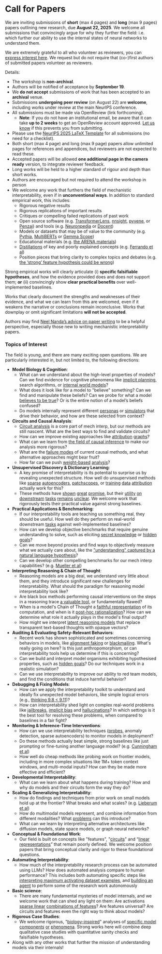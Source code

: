 # Call for Papers
We are inviting submissions of **short** (max 4 pages) and **long** (max 9 pages) papers outlining new research, due **August 22, 2025**. We welcome all submissions that convincingly argue for why they further the field: i.e. which further our ability to use the internal states of neural networks to understand them. 

We are extremely grateful to all who volunteer as reviewers, you can [express interest here](https://www.google.com/url?q=https://docs.google.com/forms/d/e/1FAIpQLSdiw1SJllzoTz_nqzDTzTOGb9DV3W_truQyh-WvYj_QGIi7Mg/viewform?usp%3Ddialog&sa=D&source=editors&ust=1753481225183034&usg=AOvVaw3u7mVHGhcX51_4_oygn_fL). We request but do not require that (co-)first authors of submitted papers volunteer as reviewers. 

Details: 
* The workshop is **non-archival**.
* Authors will be notified of acceptance by **September 19**.
* We **do not accept** submissions of work that has been accepted to an **archival** venue.
* Submissions **undergoing peer review** (on August 22) are **welcome**, including works under review at the main NeurIPS conference.
* All submissions must be made via OpenReview (link forthcoming).
  * **Note**: If you do not have an institutional email, be aware that it can take **up to 2 weeks** to get an OpenReview account approved. [Let us know](mailto:neurips2025@mechinterpworkshop.com) if this prevents you from submitting.
* Please use the [NeurIPS 2025 LaTeX Template](https://www.google.com/url?q=https://media.neurips.cc/Conferences/NeurIPS2025/Styles.zip&sa=D&source=editors&ust=1753481225184341&usg=AOvVaw3iEltm9-QOWPtTqJumFo_x) for all submissions (no need for a checklist).
* Both short (max 4 page) and long (max 9 page) papers allow unlimited pages for references and appendices, but reviewers are not expected to read these.
* Accepted papers will be allowed **one additional page in the camera ready** version, to integrate reviewer feedback.
* Long works will be held to a higher standard of rigour and depth than short works.
* Authors are encouraged but not required to attend the workshop in person
* We welcome any work that furthers the field of mechanistic interpretability, even if in **unconventional ways**. In addition to standard empirical work, this includes:
  * Rigorous negative results
  * Rigorous replications of important results
  * Critiques or compelling failed replications of past work
  * Open source software (e.g. [TransformerLens](https://www.google.com/url?q=https://github.com/neelnanda-io/TransformerLens&sa=D&source=editors&ust=1753481225185376&usg=AOvVaw0b8jmTydZhl78ja7-iLmZM), [nnsight](https://www.google.com/url?q=https://github.com/ndif-team/nnsight&sa=D&source=editors&ust=1753481225185439&usg=AOvVaw0H9eFjCvSbesTdmXmNnitt), [pyvene](https://www.google.com/url?q=https://github.com/stanfordnlp/pyvene/tree/main/pyvene/models/mlp&sa=D&source=editors&ust=1753481225185523&usg=AOvVaw0Wk4mhe4-zyAHljLD-20Cz), or [Penzai](https://www.google.com/url?q=https://github.com/google-deepmind/penzai&sa=D&source=editors&ust=1753481225185598&usg=AOvVaw0rXO_EOyGxEpYE7sDN0kga)) and tools (e.g. [Neuronpedia](https://www.google.com/url?q=http://neuronpedia.org&sa=D&source=editors&ust=1753481225185671&usg=AOvVaw2a8qLb9Cjv5D6qlkixuIlL) or [Docent](https://www.google.com/url?q=https://transluce.org/introducing-docent&sa=D&source=editors&ust=1753481225185746&usg=AOvVaw1bVaxxUxRToYdivXx5VOMk))
  * Models or datasets that may be of value to the community (e.g. [Pythia](https://www.google.com/url?q=https://arxiv.org/abs/2304.01373&sa=D&source=editors&ust=1753481225185888&usg=AOvVaw0x4B9utKPVoUIrzowyPdkI), [MultiBERTs](https://www.google.com/url?q=https://arxiv.org/abs/2106.16163&sa=D&source=editors&ust=1753481225185944&usg=AOvVaw3zGVL8ZXdxw846fB1KS5A9) or [Gemma Scope](https://www.google.com/url?q=https://arxiv.org/abs/2408.05147&sa=D&source=editors&ust=1753481225186002&usg=AOvVaw3c2gCHbr0Wj28U_RUTw7gV))
  * Educational materials (e.g. [the ARENA materials](https://www.google.com/url?q=https://arena3-chapter1-transformer-interp.streamlit.app/&sa=D&source=editors&ust=1753481225186130&usg=AOvVaw3TyMoLuWJATQCztkdP2-Ze))
  * [Distillations](https://www.google.com/url?q=https://distill.pub/2017/research-debt/&sa=D&source=editors&ust=1753481225186214&usg=AOvVaw0f4lV_2arhz2Yjl8BzU5N5) of key and poorly explained concepts (e.g. [Ferrando et al](https://www.google.com/url?q=https://arxiv.org/abs/2405.00208&sa=D&source=editors&ust=1753481225186319&usg=AOvVaw1U4kTP14sReVdQttcIAC_E))
  * Position pieces that bring clarity to complex topics and debates (e.g. [the ‘strong’ feature hypothesis could be wrong](https://www.google.com/url?q=https://www.alignmentforum.org/posts/tojtPCCRpKLSHBdpn/the-strong-feature-hypothesis-could-be-wrong&sa=D&source=editors&ust=1753481225186542&usg=AOvVaw3S_gpCORCF_w3_V1kK0NWI))

Strong empirical works will clearly articulate (i) **specific falsifiable hypotheses**, and how the evidence provided does and does not support them; **or** (ii) convincingly show **clear practical benefits** over well-implemented baselines. 

Works that clearly document the strengths and weaknesses of their evidence, and what we can learn from this are welcomed, even if it weakens the narrative or conclusions remain inconclusive. Works that downplay or omit significant limitations **will not be accepted**. 

Authors may find [Neel Nanda’s advice on paper writing](https://www.google.com/url?q=https://www.alignmentforum.org/posts/eJGptPbbFPZGLpjsp/highly-opinionated-advice-on-how-to-write-ml-papers&sa=D&source=editors&ust=1753481225187368&usg=AOvVaw3IsarbwlJnv0fn2sIwzCC3) to be a helpful perspective, especially those new to writing mechanistic interpretability papers. 
### Topics of Interest
The field is young, and there are many exciting open questions. We are particularly interested in, but not limited to, the following directions: 
* **Model Biology & Cognition**:
  * What can we understand about the high-level properties of models? Can we find evidence for cognitive phenomena like [implicit planning](https://www.google.com/url?q=https://transformer-circuits.pub/2025/attribution-graphs/biology.html%23dives-poems&sa=D&source=editors&ust=1753481225187958&usg=AOvVaw3Tkga--8n4D92czFhlGPTU), search algorithms, or [internal world models](https://www.google.com/url?q=https://arxiv.org/abs/2210.13382&sa=D&source=editors&ust=1753481225188047&usg=AOvVaw0SgyAVY_8xY5pyLG0dgI4n)?
  * What does it look like for a model to "believe" something? Can we find and manipulate these beliefs? Can we probe for what a model [believes to be true](https://www.google.com/url?q=https://arxiv.org/abs/2310.06824&sa=D&source=editors&ust=1753481225188248&usg=AOvVaw3zJeap514mHC3_x4rZb11w)? Or is the entire notion of a model’s beliefs confused?
  * Do models internally represent different [personas](https://www.google.com/url?q=https://arxiv.org/abs/2406.12094&sa=D&source=editors&ust=1753481225188452&usg=AOvVaw08xiEx65l_-gwZkYyBeyzQ) or [simulators](https://www.google.com/url?q=https://www.nature.com/articles/s41586-023-06647-8&sa=D&source=editors&ust=1753481225188542&usg=AOvVaw2Ia7oPRNmOnsBiom1yzpmr) that drive their behavior, and how are these selected from context?
* **Circuits and Causal Analysis**:
  * [Circuit analysis](https://www.google.com/url?q=https://distill.pub/2020/circuits/zoom-in/&sa=D&source=editors&ust=1753481225188779&usg=AOvVaw1Y3DY7Vet0eMowib1rOGep) is a core part of mech interp, but our methods are still nascent. What are the best ways to find and validate circuits?
  * How can we improve existing approaches like [attribution](https://www.google.com/url?q=https://arxiv.org/abs/2406.11944&sa=D&source=editors&ust=1753481225189013&usg=AOvVaw3MihxSIAMFsY6BUXokzIHX) [graphs](https://www.google.com/url?q=https://transformer-circuits.pub/2025/attribution-graphs/methods.html&sa=D&source=editors&ust=1753481225189079&usg=AOvVaw3S1aveIuxXZllQ4aDTsvqx)?
  * What can we learn from [the field of causal inference](https://www.google.com/url?q=https://arxiv.org/abs/2407.04690&sa=D&source=editors&ust=1753481225189203&usg=AOvVaw3yXWYr1QenR9IN7PTgn_-v) to make our analysis more rigorous?
  * What are the [failure modes](https://www.google.com/url?q=https://arxiv.org/abs/2307.15771&sa=D&source=editors&ust=1753481225189332&usg=AOvVaw1U_GWkEDBNRgBaa5-C2ldp) of current causal methods, and what alternative approaches might bear fruit?
  * How far can we push [weight-based](https://www.google.com/url?q=https://arxiv.org/abs/2301.05217&sa=D&source=editors&ust=1753481225189496&usg=AOvVaw1xxg8kiVKYj3YMyyHZFgrT) [analysis](https://www.google.com/url?q=https://arxiv.org/abs/2410.08417&sa=D&source=editors&ust=1753481225189554&usg=AOvVaw181gDVdiNQiv-tjfWPkBYZ)?
* **Unsupervised Discovery & Dictionary Learning**:
  * A key promise of interpretability is its potential to surprise us by revealing unexpected structure. How well do unsupervised methods like [sparse](https://www.google.com/url?q=https://arxiv.org/abs/2103.15949&sa=D&source=editors&ust=1753481225189846&usg=AOvVaw1GiDDtkHMmWHg1LD3F5S-m) [autoencoders](https://www.google.com/url?q=https://transformer-circuits.pub/2023/monosemantic-features&sa=D&source=editors&ust=1753481225189934&usg=AOvVaw3664JQ527On7GY4h1ALplS), [patch](https://www.google.com/url?q=https://arxiv.org/abs/2401.06102&sa=D&source=editors&ust=1753481225189991&usg=AOvVaw24XFIxJ3pbE5BgE5LRiicv)[scopes](https://www.google.com/url?q=https://arxiv.org/abs/2403.10949v2&sa=D&source=editors&ust=1753481225190030&usg=AOvVaw2onKRGROXNgz2b_D4iDsd4), or [training](https://www.google.com/url?q=https://proceedings.mlr.press/v70/koh17a?ref%3Dhttps://githubhelp.com&sa=D&source=editors&ust=1753481225190108&usg=AOvVaw0fjtXBFo7_xxOh39Wd04ZI) [data](https://www.google.com/url?q=https://arxiv.org/abs/2308.03296&sa=D&source=editors&ust=1753481225190159&usg=AOvVaw0Gb6wzutuSxOBXuE8g51rv) [attribution](https://www.google.com/url?q=https://arxiv.org/abs/2205.11482&sa=D&source=editors&ust=1753481225190213&usg=AOvVaw1AU4CEB6sK8M8UaA-V257R) actually work for this?
  * These methods have [shown](https://www.google.com/url?q=https://transformer-circuits.pub/2024/scaling-monosemanticity/index.html&sa=D&source=editors&ust=1753481225190345&usg=AOvVaw0XKTLBePoM5n7lW0S72feN) [great](https://www.google.com/url?q=https://transformer-circuits.pub/2025/attribution-graphs/biology.html&sa=D&source=editors&ust=1753481225190413&usg=AOvVaw0ronU44BzPaJC1-QG6ay0V) [promise](https://www.google.com/url?q=https://arxiv.org/abs/2503.10965&sa=D&source=editors&ust=1753481225190467&usg=AOvVaw1rcxAuSOErftzOjL5R2MUZ), but their [utility](https://www.google.com/url?q=https://arxiv.org/abs/2502.16681&sa=D&source=editors&ust=1753481225190533&usg=AOvVaw3TeG0nG5Y4fE-fT-9Przz5) [on](https://www.google.com/url?q=https://www.tilderesearch.com/blog/sieve&sa=D&source=editors&ust=1753481225190585&usg=AOvVaw1fpoDer2w-pszx2-sUQEF8) [downstream](https://www.google.com/url?q=https://arxiv.org/abs/2501.17148&sa=D&source=editors&ust=1753481225190639&usg=AOvVaw0XyFYkAfxeeZiOqUpodPWl) [tasks](https://www.google.com/url?q=https://transformer-circuits.pub/2024/features-as-classifiers/index.html&sa=D&source=editors&ust=1753481225190706&usg=AOvVaw2IWdnF1ZvooNzYa1HaE-TC) [remains](https://www.google.com/url?q=https://arxiv.org/abs/2502.04382&sa=D&source=editors&ust=1753481225190758&usg=AOvVaw2FZEwppkjxvHznYKrKAQFg) [unclear](https://www.google.com/url?q=https://www.alignmentforum.org/posts/4uXCAJNuPKtKBsi28/negative-results-for-saes-on-downstream-tasks&sa=D&source=editors&ust=1753481225190834&usg=AOvVaw0J_OGaJEplFsY_UdMDpsmA). We welcome work that rigorously tests their practical value against strong baselines.
* **Practical Applications & Benchmarking**:
  * If our interpretability tools are teaching us something real, they should be useful. How well do they perform on real-world downstream [tasks](https://www.google.com/url?q=https://www.lesswrong.com/posts/wGRnzCFcowRCrpX4Y/downstream-applications-as-validation-of-interpretability&sa=D&source=editors&ust=1753481225191241&usg=AOvVaw2c7TdzxWTphq7s37ePSY3Q) against well-implemented baselines?
  * How can we develop objective benchmarks that require genuine understanding to solve, such as eliciting [secret knowledge](https://www.google.com/url?q=https://arxiv.org/abs/2505.14352&sa=D&source=editors&ust=1753481225191454&usg=AOvVaw3ICkIwxXqM5ODylwQQOmrH) or [hidden goals](https://www.google.com/url?q=https://arxiv.org/abs/2503.10965&sa=D&source=editors&ust=1753481225191518&usg=AOvVaw0qTEUsp9X779lfpbhitX_9)?
  * Can we move beyond proxies and find ways to objectively measure what we actually care about, like the ["understanding" captured by a natural language hypothesis](https://www.google.com/url?q=https://arxiv.org/abs/2502.04382&sa=D&source=editors&ust=1753481225191746&usg=AOvVaw2xQlSIkQIAXVOWnZLsSU4l)?
  * Can we develop other compelling benchmarks for our mech interp capabilities? (e.g. [Mueller et al](https://www.google.com/url?q=https://arxiv.org/abs/2504.13151&sa=D&source=editors&ust=1753481225191903&usg=AOvVaw2G_ZvrTySU0w3eHVL9MOLS))
* **Interpreting Reasoning & Chain of Thought**:
  * Reasoning models are a big deal, we understand very little about them, and they introduce significant new challenges for interpretability. What should the paradigm for reasoning model interpretability look like?
  * Are black box methods performing causal interventions on the steps in a reasoning trace [a valuable tool](https://www.google.com/url?q=https://arxiv.org/abs/2506.19143&sa=D&source=editors&ust=1753481225192368&usg=AOvVaw0udzBS3bIO0IPCo4GN5NLZ), or fundamentally flawed?
  * When is a model's Chain of Thought a [faithful representation](https://www.google.com/url?q=https://arxiv.org/abs/2305.04388&sa=D&source=editors&ust=1753481225192540&usg=AOvVaw0v3ozoXUj4VOcEaa33WLVp) of its computation, and when is it [post-hoc rationalization](https://www.google.com/url?q=https://arxiv.org/abs/2503.08679&sa=D&source=editors&ust=1753481225192645&usg=AOvVaw0wjU8RId2FlRnvhZVoVIlC)? How can we determine what role it actually plays in the model's final output?
  * How might we interpret [latent reasoning models](https://www.google.com/url?q=https://arxiv.org/abs/2412.06769&sa=D&source=editors&ust=1753481225192846&usg=AOvVaw3tmTIMHVr-DiLZZVf2CfWO) that replace transparent text-based thoughts with opaque vectors?
* **Auditing & Evaluating Safety-Relevant Behaviors**:
  * Recent work has shown sophisticated and sometimes concerning behaviors in models, like [alignment faking](https://www.google.com/url?q=https://arxiv.org/abs/2412.14093&sa=D&source=editors&ust=1753481225193177&usg=AOvVaw164LgDe1YfKRzev8Vk9Yv8) or [blackmailing](https://www.google.com/url?q=https://www.anthropic.com/research/agentic-misalignment&sa=D&source=editors&ust=1753481225193247&usg=AOvVaw35RlUWMRmRv6kYAAoJwXRa). What's really going on here? Is this just anthropomorphism, or can interpretability tools help us determine if this is concerning?
  * Can we build and interpret model organisms exhibiting hypothesised properties, such as [hidden goals](https://www.google.com/url?q=https://arxiv.org/abs/2503.10965&sa=D&source=editors&ust=1753481225193517&usg=AOvVaw33NpXv6vBDMWkUMXPCHhtv)? Do our techniques work in a realistic simulation?
  * Can we use interpretability to improve our ability to red team models, and find the conditions that induce harmful behavior?
* **Debugging & Fixing Models**:
  * How can we apply the interpretability toolkit to understand and ideally fix unexpected model behaviors, like simple logical errors (e.g., [thinking 9.8 < 9.11](https://www.google.com/url?q=https://transluce.org/observability-interface&sa=D&source=editors&ust=1753481225193994&usg=AOvVaw0Ge6VZxXycU_2mhqzwi1CZ))?
  * How can interpretability shed light on complex real-world problems like [jailbreaks](https://www.google.com/url?q=https://transformer-circuits.pub/2025/attribution-graphs/biology.html%23dives-jailbreak&sa=D&source=editors&ust=1753481225194166&usg=AOvVaw3scEDAhH8nLxxOfS7pInW5), [implicit bias](https://www.google.com/url?q=https://arxiv.org/abs/2506.10922&sa=D&source=editors&ust=1753481225194233&usg=AOvVaw2ug2yDqHx8Z4QenuiKTo_k) and [hallucinations](https://www.google.com/url?q=https://arxiv.org/abs/2411.14257&sa=D&source=editors&ust=1753481225194295&usg=AOvVaw3UL8fGG5OhXW1A-TYYNkOp)? In which settings is it the best tool for resolving these problems, when compared to baselines in a fair fight?
* **Monitoring & Inference-Time Interventions**:
  * How can we use interpretability techniques ([probes](https://www.google.com/url?q=https://arxiv.org/abs/2102.12452&sa=D&source=editors&ust=1753481225194604&usg=AOvVaw0E9byjr2FnjSqmvcA3qWY5), anomaly detection, sparse autoencoders) to monitor models in deployment?
  * Do these methods actually beat simple, strong baselines like just prompting or fine-tuning another language model? (e.g. [Cunningham et al](https://www.google.com/url?q=https://alignment.anthropic.com/2025/cheap-monitors/&sa=D&source=editors&ust=1753481225194863&usg=AOvVaw0gTmfQTds_8n0mVWpLUVVy))
  * How well do cheap methods like probing work on frontier models, including in more complex situations like 1M+ token context windows, and multi-modal inputs? How can they be made more effective and efficient?
* **Developmental Interpretability**:
  * What can we learn about what happens during training? How and why do models and their circuits form the way they do?
* **Scaling & Generalizing Interpretability**:
  * How do findings and techniques from prior work on small models hold up at the frontier? What breaks and what scales? (e.g. [Lieberum et al](https://www.google.com/url?q=https://arxiv.org/abs/2307.09458&sa=D&source=editors&ust=1753481225195640&usg=AOvVaw2fh_s8m_aJGrH-LyYq7-zT))
  * How do multimodal models represent, and combine information from different modalities? What [problems](https://www.google.com/url?q=https://openreview.net/pdf?id%3DVUhRdZp8ke&sa=D&source=editors&ust=1753481225195828&usg=AOvVaw0x-QolQVXhA_FjOul536Qe) can this introduce?
  * What can we learn by interpreting alternative architectures like diffusion models, state space models, or graph neural networks?
* **Conceptual & Foundational Work**:
  * Our field is built on concepts like "features", "[circuits](https://www.google.com/url?q=https://distill.pub/2020/circuits/zoom-in/&sa=D&source=editors&ust=1753481225196189&usg=AOvVaw0AZcUH7VDs9JLHZxrJfK8_)" and “[linear representations](https://www.google.com/url?q=https://transformer-circuits.pub/2024/july-update/index.html%23linear-representations&sa=D&source=editors&ust=1753481225196281&usg=AOvVaw3GnHir_1sxLSxsJzBpfXvQ)” that remain poorly defined. We welcome position papers that bring conceptual clarity and rigor to these foundational questions.
* **Automating Interpretability**:
  * How much of the interpretability research process can be automated using LLMs? How does automated analysis compare to human performance? This includes both automating specific steps like [interpreting maximum activating dataset examples](https://www.google.com/url?q=https://openaipublic.blob.core.windows.net/neuron-explainer/paper/index.html&sa=D&source=editors&ust=1753481225196790&usg=AOvVaw2O8NxoWxNFilhJx0E71EYu), and [building an agent](https://www.google.com/url?q=https://arxiv.org/abs/2404.14394&sa=D&source=editors&ust=1753481225196862&usg=AOvVaw1zXjond2_iLHwlS553L8yV) to perform some of the research work autonomously
* **Basic science**:
  * There are many fundamental mysteries of model internals, and we welcome work that can shed any light on them: Are activations [sparse linear](https://www.google.com/url?q=https://arxiv.org/abs/1601.03764&sa=D&source=editors&ust=1753481225197187&usg=AOvVaw2D0G35nBrgPx7QB2htRJFb) [combinations of features](https://www.google.com/url?q=https://transformer-circuits.pub/2022/toy_model/index.html&sa=D&source=editors&ust=1753481225197271&usg=AOvVaw1kCTwdSjSElkqoZNggOO_5)? Are features universal? Are circuits and features even the right way to think about models?
* **Rigorous Case Studies**:
  * We welcome rigorous, "[biology-inspired](https://www.google.com/url?q=https://distill.pub/2020/circuits/curve-circuits/&sa=D&source=editors&ust=1753481225197588&usg=AOvVaw3oLAnLyW6LW8XX4SICH8SZ)" analyses of [specific model](https://www.google.com/url?q=https://arxiv.org/abs/2310.04625&sa=D&source=editors&ust=1753481225197659&usg=AOvVaw16OuO7Q3Or_oy7SwHW50nm) [components](https://www.google.com/url?q=https://transformer-circuits.pub/2024/scaling-monosemanticity/index.html&sa=D&source=editors&ust=1753481225197742&usg=AOvVaw2Z_a2vdE1YPnyTr5CpZYbB) [or](https://www.google.com/url?q=https://arxiv.org/abs/2305.01610&sa=D&source=editors&ust=1753481225197793&usg=AOvVaw1CYEeU0A5FqEyU0I8LzCly) [phenomena](https://www.google.com/url?q=https://arxiv.org/abs/2306.09346&sa=D&source=editors&ust=1753481225197849&usg=AOvVaw38mF8mZuzHpeKtFS-AAhZk). Strong works here will combine deep qualitative case studies with quantitative sanity checks and falsifiable hypotheses.
* Along with any other works that further the mission of understanding models via their internals!